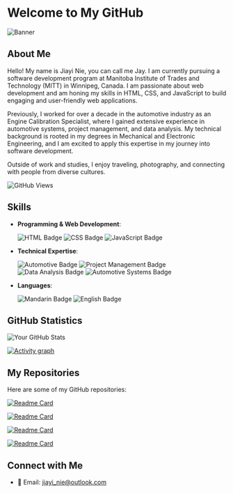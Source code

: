 # Welcome to My GitHub

![Banner](https://cdn.pixabay.com/photo/2023/03/13/15/21/iot-7850195_1280.jpg)

## About Me

Hello! My name is Jiayi Nie, you can call me Jay. I am currently pursuing a software development program at Manitoba Institute of Trades and Technology (MITT) in Winnipeg, Canada. I am passionate about web development and am honing my skills in HTML, CSS, and JavaScript to build engaging and user-friendly web applications.

Previously, I worked for over a decade in the automotive industry as an Engine Calibration Specialist, where I gained extensive experience in automotive systems, project management, and data analysis. My technical background is rooted in my degrees in Mechanical and Electronic Engineering, and I am excited to apply this expertise in my journey into software development.

Outside of work and studies, I enjoy traveling, photography, and connecting with people from diverse cultures.

![GitHub Views](https://komarev.com/ghpvc/?username=jiayimitt&color=blue)

## Skills

- **Programming & Web Development**:
  
  ![HTML Badge](https://img.shields.io/badge/HTML-E34F26?style=for-the-badge&logo=html5&logoColor=white) ![CSS Badge](https://img.shields.io/badge/CSS-1572B6?style=for-the-badge&logo=css3&logoColor=white) ![JavaScript Badge](https://img.shields.io/badge/JavaScript-F7DF1E?style=for-the-badge&logo=javascript&logoColor=black)
  
- **Technical Expertise**:
  
  ![Automotive Badge](https://img.shields.io/badge/Automotive%20Engine%20Control-007ACC?style=for-the-badge&logo=automotive&logoColor=white) ![Project Management Badge](https://img.shields.io/badge/Project%20Management-007ACC?style=for-the-badge&logo=projectmanagement&logoColor=white) ![Data Analysis Badge](https://img.shields.io/badge/Data%20Analysis-FFA500?style=for-the-badge&logo=dataanalysis&logoColor=white)  ![Automotive Systems Badge](https://img.shields.io/badge/Automotive%20Systems-007ACC?style=for-the-badge&logo=automotivesystems&logoColor=white)
  
- **Languages**:
  
  ![Mandarin Badge](https://img.shields.io/badge/Mandarin-Native-brightgreen?style=for-the-badge&logo=mandarin&logoColor=white)   ![English Badge](https://img.shields.io/badge/English-Fluent-brightgreen?style=for-the-badge&logo=english&logoColor=white)

## GitHub Statistics


![Your GitHub Stats](https://github-readme-stats.vercel.app/api?username=jiayimitt&show_icons=true&hide=issues&count_private=true&theme=radical)

[![Activity graph](https://github-readme-activity-graph.vercel.app/graph?username=jiayimitt&theme=gotham&hide_border=true)](https://github.com/ashutosh00710/github-readme-activity-graph)

## My Repositories

Here are some of my GitHub repositories:

[![Readme Card](https://github-readme-stats.vercel.app/api/pin/?username=jiayimitt&repo=alarm-clock&theme=radical)](https://github.com/jiayimitt/alarm-clock)

[![Readme Card](https://github-readme-stats.vercel.app/api/pin/?username=jiayimitt&repo=typegame&theme=radical)](https://github.com/jiayimitt/typegame)

[![Readme Card](https://github-readme-stats.vercel.app/api/pin/?username=jiayimitt&repo=fakebook&theme=radical)](https://github.com/jiayimitt/fakebook)

[![Readme Card](https://github-readme-stats.vercel.app/api/pin/?username=jiayimitt&repo=shape-factory&theme=radical)](https://github.com/jiayimitt/shape-factory)

## Connect with Me

- 📧 Email: [jiayi_nie@outlook.com](mailto:jiayi_nie@outlook.com)


